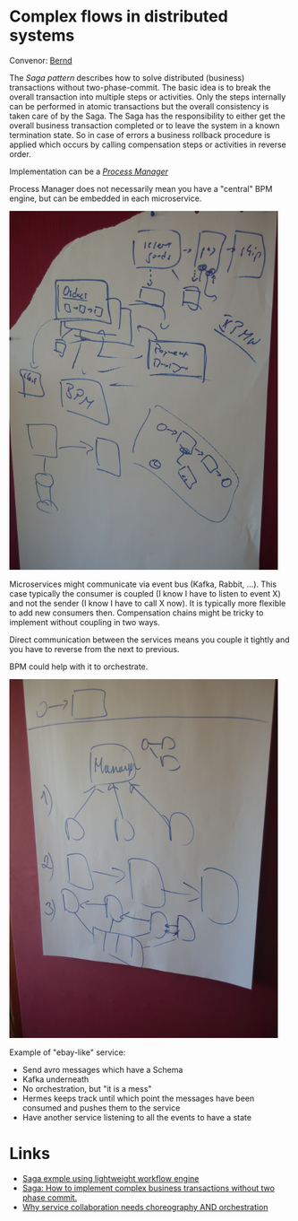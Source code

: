 # Complex flows in distributed systems
Convenor: [Bernd](http://bernd-ruecker.com/)

The *Saga pattern* describes how to solve distributed (business) transactions without two-phase-commit. The basic idea is to break the overall transaction into multiple steps or activities. Only the steps internally can be performed in atomic transactions but the overall consistency is taken care of by the Saga. The Saga has the responsibility to either get the overall business transaction completed or to leave the system in a known termination state. So in case of errors a business rollback procedure is applied which occurs by calling compensation steps or activities in reverse order. 

Implementation can be a *[Process Manager](http://www.enterpriseintegrationpatterns.com/patterns/messaging/ProcessManager.html)*

Process Manager does not necessarily mean you have a "central" BPM engine, but can be embedded in each microservice.

![pic1](pic1.jpg)

Microservices might communicate via event bus (Kafka, Rabbit, ...). This case typically the consumer is coupled (I know I have to listen to event X) and not the sender (I know I have to call X now). It is typically more flexible to add new consumers then. Compensation chains might be tricky to implement without coupling in two ways.

Direct communication between the services means you couple it tightly and you have to reverse from the next to previous. 

BPM could help with it to orchestrate.

![pic2](pic2.jpg)

Example of "ebay-like" service:
* Send avro messages which have a Schema 
* Kafka underneath
* No orchestration, but "it is a mess"
* Hermes keeps track until which point the messages have been consumed and pushes them to the service
* Have another service listening to all the events to have a state

# Links

* [Saga exmple using lightweight workflow engine](https://github.com/flowing/flowing-trip-booking-saga)
* [Saga: How to implement complex business transactions without two phase commit.](https://blog.bernd-ruecker.com/saga-how-to-implement-complex-business-transactions-without-two-phase-commit-e00aa41a1b1b)
* [Why service collaboration needs choreography AND orchestration](https://blog.bernd-ruecker.com/why-service-collaboration-needs-choreography-and-orchestration-239c4f9700fa)